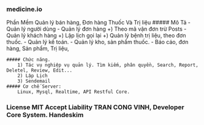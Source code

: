 ### medicine.io

Phần Mềm Quản lý bán hàng, Đơn hàng Thuốc Và Trị liệu
    ##### Mô Tả
        - Quản lý người dùng
        - Quản lý đơn hàng
            +) Theo mã vận đơn trừ Posts
        - Quản lý khách hàng
            +) Lập lịch gọi lại
            +) Quản lý bệnh trị liệu, theo đơn thuốc.
        - Quản lý kế toán.
        - Quản lý kho, sản phẩm thuốc.
        - Báo cáo, đơn hàng, Sản phẩm, Trị liệu,
    
    ##### Chức năng. 
        1) Tác vụ nghiệp vụ quản lý. Tìm kiếm, phân quyền, Search, Report, Deletel, Review, Edit...
        2) Lập Lịch
        3) Sendemail
    ##### Cơ chế Server:
        Linux, Mysql, Realtime, API Restful Core. 
### License MIT Accept Liability TRAN CONG VINH, Developer Core System. Handeskim